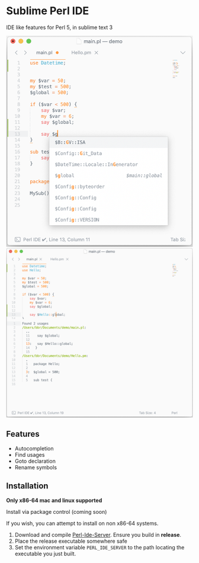 # Sublime Perl IDE
IDE like features for Perl 5, in sublime text 3

![](images/autocomplete.png)
![](images/find-usages.png)

## Features

* Autocompletion
* Find usages
* Goto declaration
* Rename symbols

## Installation

**Only x86-64 mac and linux supported**

Install via package control (coming soon)

If you wish, you can attempt to install on non x86-64 systems. 
1. Download and compile [Perl-Ide-Server](https://github.com/BenBanerjeeRichards/perl-ide-server). Ensure you build in **release**.
2. Place the release executable somewhere safe
3. Set the environment variable `PERL_IDE_SERVER` to the path locating the executable you just built.